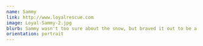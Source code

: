 ```yaml
---
name: Sammy
link: http://www.loyalrescue.com
image: Loyal-Sammy-2.jpg
blurb: Sammy wasn't too sure about the snow, but braved it out to be a wonderful model.
orientation: portrait
---
```

